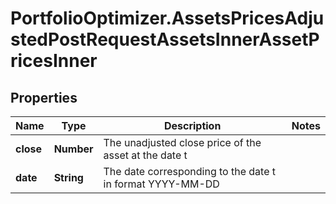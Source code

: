 # PortfolioOptimizer.AssetsPricesAdjustedPostRequestAssetsInnerAssetPricesInner

## Properties

Name | Type | Description | Notes
------------ | ------------- | ------------- | -------------
**close** | **Number** | The unadjusted close price of the asset at the date t | 
**date** | **String** | The date corresponding to the date t in format YYYY-MM-DD | 


